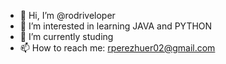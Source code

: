 - 👋 Hi, I’m @rodriveloper
- 👀 I’m interested in learning JAVA and PYTHON
- 🌱 I’m currently studing 
- 📫 How to reach me: rperezhuer02@gmail.com

<!---
rodriveloper/rodriveloper is a ✨ special ✨ repository because its `README.md` (this file) appears on your GitHub profile.
You can click the Preview link to take a look at your changes.
--->
